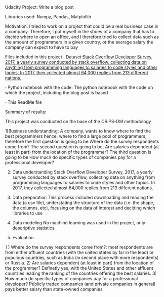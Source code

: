 Udacity Project: Write a blog post

Libraries used: Numpy, Pandas, Matplotlib

Motivation: I tried to work on a project that could be a real business case in a company. Therefore, I put myself in the shoes of a company that has to decide where to open an office, and I therefore tried to collect data such as the amount of programmers in a given country, or the average salary the company can expect to have to pay 

Files included in this project
·	Dataset:[Stack Overflow Developer Survey, 2017, a yearly survey conducted by stack overflow, collecting data on anything from programming languages to salaries to code styles and other topics. In 2017, they collected almost 64,000 replies from 213 different nations.](https://www.kaggle.com/datasets/stackoverflow/so-survey-2017)

·	Python notebook with the code: The python notebook with the code on which the project, including the blog post is based

·	This ReadMe file

Summary of results:

This project was conducted on the base of the CRIPS-DM methodology

1)Business understanding: 
A company, wants to know where to find the best programmers hence, where to find a large pool of programmers, therefore the first question is going to be Where do the survey respondents come from?
The second question is going to be, Are salaries dependent (at least in part) from the location of the programmer?
The third question is going to be How much do specific types of companies pay for a professional developer?

2) Data understanding
Stack Overflow Developer Survey, 2017, a yearly survey conducted by stack overflow, collecting data on anything from programming languages to salaries to code styles and other topics. In 2017, they collected almost 64,000 replies from 213 different nations.

3) Data preparation
This process included downloading and reading the data (a csv file), understating the structure of the data (i.e. the shape, the columns, etc), focusing on the data of interest and deciding which libraries to use

4) Data modeling
No machine learning was used in the project, only descriptive statistics

5) Evaluation

1 ) Where do the survey respondents come from?: most respondents are from either affluent countries (with the united states by far in the lead) or populous countries, such as India (in second place with more respondents) or Russia.
2) Are salaries dependent (at least in part) from the location of the programmer? Definetly yes, with the United States and other affluent countries leading the ranking of the countries offering the best salaries.
3) How much do specific types of companies pay for a professional developer? Publicly traded companies (and private companies in general) pays better salary than state-owned companies
